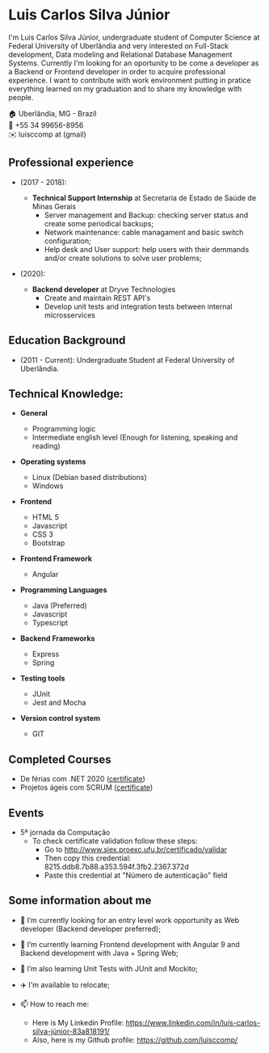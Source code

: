 # Luis Carlos Silva Júnior
I'm Luis Carlos Silva Júnior, undergraduate student of Computer Science at Federal University of Uberlândia and very interested on Full-Stack development, Data modeling and Relational Database Management Systems. Currently I'm looking for an oportunity to be come a developer as a Backend or Frontend developer in order to acquire professional experience. I want to contribute with work environment putting in pratice everything learned on my graduation and to share my knowledge with people.

🏠 Uberlândia, MG - Brazil\
📱 +55 34 99656-8956\
✉️ luisccomp at (gmail)

## Professional experience
- (2017 - 2018):
  - **Technical Support Internship** at Secretaria de Estado de Saúde de Minas Gerais
    - Server management and Backup: checking server status and create some periodical backups;
    - Network maintenance: cable managament and basic switch configuration;
    - Help desk and User support: help users with their demmands and/or create solutions to solve user problems;

- (2020):
  - **Backend developer** at Dryve Technologies
    - Create and maintain REST API's
    - Develop unit tests and integration tests between internal microsservices
    
## Education Background
- (2011 - Current): Undergraduate Student at Federal University of Uberlândia.

## Technical Knowledge:
- **General**
  - Programming logic
  - Intermediate english level (Enough for listening, speaking and reading)

- **Operating systems**
  - Linux (Debian based distributions)
  - Windows
  
- **Frontend**
  - HTML 5
  - Javascript
  - CSS 3
  - Bootstrap

- **Frontend Framework**
  - Angular
  
- **Programming Languages**
  - Java (Preferred)
  - Javascript
  - Typescript
    
- **Backend Frameworks**
  - Express
  - Spring
    
- **Testing tools**
  - JUnit
  - Jest and Mocha
    
- **Version control system**
  - GIT

## Completed Courses
- De férias com .NET 2020 ([certificate](https://certificates.digitalinnovation.one/25ED2195))
- Projetos ágeis com SCRUM ([certificate](https://certificates.digitalinnovation.one/4399CF5D))

## Events
- 5ª jornada da Computação
  - To check certificate validation follow these steps:
    - Go to http://www.siex.proexc.ufu.br/certificado/validar
    - Then copy this credential: 8215.ddb8.7b88.a353.594f.3fb2.2367.372d
    - Paste this credential at "Número de autenticação" field

## Some information about me

<!--
**luisccomp/luisccomp** is a ✨ _special_ ✨ repository because its `README.md` (this file) appears on your GitHub profile.

Here are some ideas to get you started:

- 🔭 I’m currently working on ...
- 🌱 I’m currently learning ...
- 👯 I’m looking to collaborate on ...
- 🤔 I’m looking for help with ...
- 💬 Ask me about ...
- 📫 How to reach me: ...
- 😄 Pronouns: ...
- ⚡ Fun fact: ...
-->

- 🔭 I’m currently looking for an entry level work opportunity as Web developer (Backend developer preferred);
- 🌱 I’m currently learning Frontend development with Angular 9 and Backend development with Java + Spring Web;
- 🌱 I’m also learning Unit Tests with JUnit and Mockito;
- ✈️ I'm available to relocate;

- 📫 How to reach me:
  - Here is My Linkedin Profile: https://www.linkedin.com/in/luís-carlos-silva-júnior-83a818191/
  - Also, here is my Github profile: https://github.com/luisccomp/
